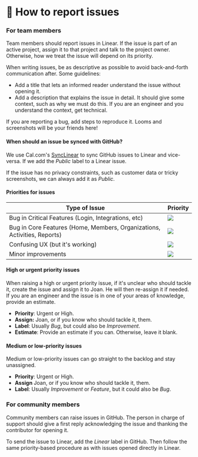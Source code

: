 # 📣 How to report issues

### For team members

Team members should report issues in Linear. If the issue is part of an active project, assign it to that project and talk to the project owner. Otherwise, how we treat the issue will depend on its priority.

When writing issues, be as descriptive as possible to avoid back-and-forth communication after. Some guidelines:

* Add a title that lets an informed reader understand the issue without opening it.
* Add a description that explains the issue in detail. It should give some context, such as why we must do this. If you are an engineer and you understand the context, get technical.

If you are reporting a bug, add steps to reproduce it. Looms and screenshots will be your friends here!

#### When should an issue be synced with GitHub?

We use Cal.com's [SyncLinear](https://synclinear.com) to sync GitHub issues to Linear and vice-versa. If we add the _Public_ label to a Linear issue.

If the issue has no privacy constraints, such as customer data or tricky screenshots, we can always add it as _Public_.

#### Priorities for issues

| Type of Issue                                                            | Priority                                                                                                                                                                 |
| ------------------------------------------------------------------------ | ------------------------------------------------------------------------------------------------------------------------------------------------------------------------ |
| Bug in Critical Features (Login, Integrations, etc)                      | [![](https://img.shields.io/badge/-Urgent-red)](https://github.com/calcom/cal.com/issues?q=is:issue+is:open+sort:updated-desc+label:Urgent)                              |
| Bug in Core Features (Home, Members, Organizations, Activities, Reports) | [![](https://img.shields.io/badge/-High%20Priority-orange)](https://github.com/calcom/cal.com/issues?q=is:issue+is:open+sort:updated-desc+label:%22High+priority%22)     |
| Confusing UX (but it's working)                                          | [![](https://img.shields.io/badge/-Medium%20Priority-yellow)](https://github.com/calcom/cal.com/issues?q=is:issue+is:open+sort:updated-desc+label:%22Medium+priority%22) |
| Minor improvements                                                       | [![](https://img.shields.io/badge/-Low%20Priority-green)](https://github.com/calcom/cal.com/issues?q=is:issue+is:open+sort:updated-desc+label:%22Low+priority%22)        |

#### High or urgent priority issues

When raising a high or urgent priority issue, if it's unclear who should tackle it, create the issue and assign it to Joan. He will then re-assign it if needed. If you are an engineer and the issue is in one of your areas of knowledge, provide an estimate.

* **Priority**: Urgent or High.
* **Assign:** Joan, or if you know who should tackle it, them.
* **Label**: Usually _Bug_, but could also be _Improvement_.
* **Estimate**: Provide an estimate if you can. Otherwise, leave it blank.

#### Medium or low-priority issues

Medium or low-priority issues can go straight to the backlog and stay unassigned.

* **Priority**: Urgent or High.
* **Assign** Joan, or if you know who should tackle it, them.
* **Label**: Usually _Improvement_ or _Feature_, but it could also be _Bug_.

### For community members

Community members can raise issues in GitHub. The person in charge of support should give a first reply acknowledging the issue and thanking the contributor for opening it.

To send the issue to Linear, add the _Linear_ label in GitHub. Then follow the same priority-based procedure as with issues opened directly in Linear.
